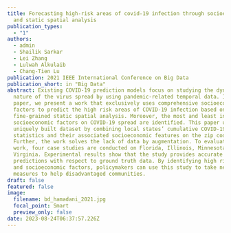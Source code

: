 ```yaml
---
title: Forecasting high-risk areas of covid-19 infection through socioeconomic
  and static spatial analysis
publication_types:
  - "1"
authors:
  - admin
  - Shailik Sarkar
  - Lei Zhang
  - Lulwah Alkulaib
  - Chang-Tien Lu
publication: 2021 IEEE International Conference on Big Data
publication_short: in "Big Data"
abstract: Existing COVID-19 prediction models focus on studying the dynamic
  nature of the virus spread by using pandemic-related temporal data. In this
  paper, we present a work that exclusively uses comprehensive socioeconomic
  factors to predict the high risk areas of COVID-19 infection based on
  fine-grained static spatial analysis. Moreover, the most and least influential
  socioeconomic factors on COVID-19 spread are identified. This paper uses a
  uniquely built dataset by combining local states’ cumulative COVID-19
  statistics and their associated socioeconomic features on the zip code level.
  Further, the work solves the lack of data by augmentation. To evaluate the
  work, four case studies are conducted on Florida, Illinois, Minnesota, and
  Virginia. Experimental results show that the study provides accurate
  predictions with respect to ground truth data. By identifying high risk areas
  and socioeconomic factors, policymakers can use this study to take necessary
  measures to help disadvantaged communities.
draft: false
featured: false
image:
  filename: bd_hamadani_2021.jpg
  focal_point: Smart
  preview_only: false
date: 2023-08-24T06:37:57.226Z
---
```

